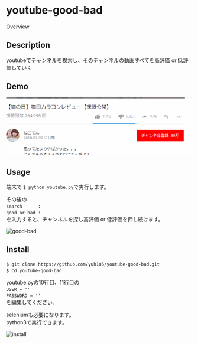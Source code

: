 youtube-good-bad
====
Overview

## Description
youtubeでチャンネルを検索し、そのチャンネルの動画すべてを高評価 or 低評価していく  

## Demo
![good-bad](https://github.com/yuh105/youtube-good-bad/blob/media/media/2.gif)

## Usage

端末で
```$ python youtube.py```で実行します。  

その後の  
```search      : ```  
```good or bad : ```  
を入力すると、チャンネルを探し高評価 or 低評価を押し続けます。

![good-bad](https://github.com/yuh105/youtube-good-bad/blob/media/media/1.gif)

## Install

```$ git clone https://github.com/yuh105/youtube-good-bad.git```  
```$ cd youtube-good-bad```

youtube.pyの10行目、11行目の  
```USER = '' ```  
```PASSWORD = '' ```  
を編集してください。

seleniumも必要になります。  
python3で実行できます。  


![install](https://github.com/yuh105/youtube-good-bad/blob/media/media/3.gif)
